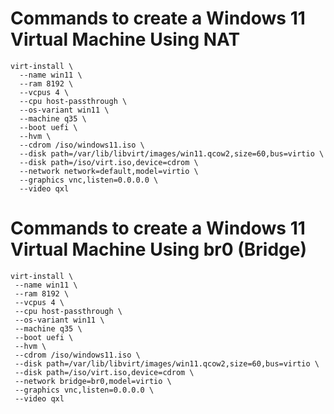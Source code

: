 # Commands to create a Windows 11 Virtual Machine Using NAT

```
virt-install \
  --name win11 \
  --ram 8192 \
  --vcpus 4 \
  --cpu host-passthrough \
  --os-variant win11 \
  --machine q35 \
  --boot uefi \
  --hvm \
  --cdrom /iso/windows11.iso \
  --disk path=/var/lib/libvirt/images/win11.qcow2,size=60,bus=virtio \
  --disk path=/iso/virt.iso,device=cdrom \
  --network network=default,model=virtio \
  --graphics vnc,listen=0.0.0.0 \
  --video qxl
  ```


  # Commands to create a Windows 11 Virtual Machine Using br0 (Bridge)
 ```
 virt-install \
  --name win11 \
  --ram 8192 \
  --vcpus 4 \
  --cpu host-passthrough \
  --os-variant win11 \
  --machine q35 \
  --boot uefi \
  --hvm \
  --cdrom /iso/windows11.iso \
  --disk path=/var/lib/libvirt/images/win11.qcow2,size=60,bus=virtio \
  --disk path=/iso/virt.iso,device=cdrom \
  --network bridge=br0,model=virtio \
  --graphics vnc,listen=0.0.0.0 \
  --video qxl
```

